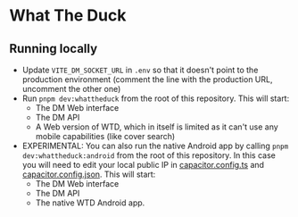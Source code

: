 # What The Duck

## Running locally

- Update `VITE_DM_SOCKET_URL` in `.env` so that it doesn't point to the production environment (comment the line with the production URL, uncomment the other one)
- Run `pnpm dev:whattheduck` from the root of this repository. This will start:
  - The DM Web interface
  - The DM API
  - A Web version of WTD, which in itself is limited as it can't use any mobile capabilities (like cover search)
- EXPERIMENTAL: You can also run the native Android app by calling `pnpm dev:whattheduck:android` from the root of this repository. In this case you will need to edit your local public IP in [capacitor.config.ts](capacitor.config.ts) and [capacitor.config.json](capacitor.config.json). This will start:
  - The DM Web interface
  - The DM API
  - The native WTD Android app.
